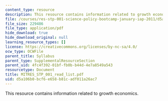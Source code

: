 ```yaml
---
content_type: resource
description: This resource contains information related to growth economics.
file: /courses/res-stp-001-science-policy-bootcamp-january-iap-2011/d5a106b0bcf6e658b81cadf011a26ac7_MITRES_STP_001_read_list.pdf
file_size: 229486
file_type: application/pdf
hide_download: true
hide_download_original: null
learning_resource_types: []
license: https://creativecommons.org/licenses/by-nc-sa/4.0/
ocw_type: OCWFile
parent_title: Syllabus
parent_type: SupplementalResourceSection
parent_uid: 4fc4f392-01bf-fb0b-b44d-4e7a8549a543
resourcetype: Document
title: MITRES_STP_001_read_list.pdf
uid: d5a106b0-bcf6-e658-b81c-adf011a26ac7
---
```

This resource contains information related to growth economics.